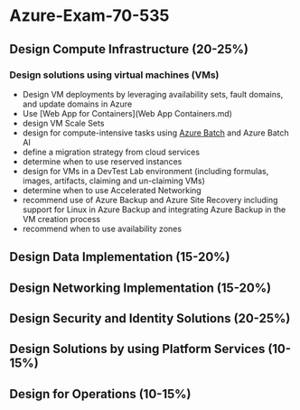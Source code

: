 # Azure-Exam-70-535
## Design Compute Infrastructure (20-25%)
### Design solutions using virtual machines (VMs)
- Design VM deployments by leveraging availability sets, fault domains, and update domains in Azure
- Use [Web App for Containers](Web App Containers.md)
- design VM Scale Sets
- design for compute-intensive tasks using [Azure Batch](Batch.md) and Azure Batch AI
- define a migration strategy from cloud services
- determine when to use reserved instances
- design for VMs in a DevTest Lab environment (including formulas, images, artifacts, claiming and un-claiming VMs)
- determine when to use Accelerated Networking
- recommend use of Azure Backup and Azure Site Recovery including support for Linux in Azure Backup and integrating Azure Backup in the VM creation process
- recommend when to use availability zones


## Design Data Implementation (15-20%)
## Design Networking Implementation (15-20%)
## Design Security and Identity Solutions (20-25%)
## Design Solutions by using Platform Services (10-15%)
## Design for Operations (10-15%)
